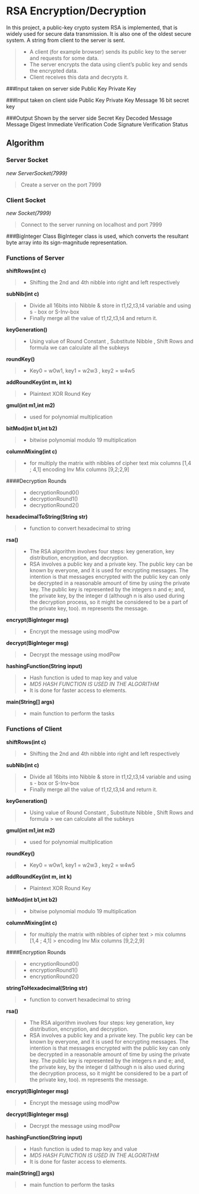 ﻿# RSA Encryption/Decryption
In this project, a public-key crypto system RSA is implemented, that is widely used for secure data transmission. It is also one of the oldest secure system.
A string from client to the server is sent.

> - A client (for example browser) sends its public key to the server and requests for some data. 
> - The server encrypts the data using client’s public key and sends the encrypted data.
> - Client receives this data and decrypts it.

###Input taken on server side
    Public Key
    Private Key

###Input taken on client side
    Public Key
    Private Key
    Message
    16 bit secret key

###Output Shown by the server side
    Secret Key
    Decoded Message
    Message Digest
    Immediate Verification Code
    Signature Verification Status

## Algorithm
### Server Socket
*new ServerSocket(7999)*
> Create a server on the port 7999

### Client Socket
*new Socket(7999)*
> Connect to the server running on localhost and port 7999

###BigInteger Class
BigInteger class is used, which converts the resultant byte array into its sign-magnitude representation.

### Functions of Server

**shiftRows(int c)**
>  - Shifting the 2nd and 4th nibble into right and left respectively

**subNib(int c)**
> - Divide all 16bits into Nibble  & store in t1,t2,t3,t4 variable and using s - box or S-Inv-box
> - Finally merge all the value of t1,t2,t3,t4 and return it.

**keyGeneration()**
>  - Using value of Round Constant  , Substitute Nibble , Shift Rows and formula
>  we can calculate all the subkeys

**roundKey()**
> - Key0  = w0w1,  key1  = w2w3  ,  key2  = w4w5

**addRoundKey(int m, int k)**
> - Plaintext XOR Round Key

**gmul(int  m1,int  m2)**
> - used for polynomial multiplication

**bitMod(int b1,int b2)**
> - bitwise polynomial modulo 19 multiplication

**columnMixing(int c)**
> - for multiply the matrix with nibbles of cipher text
> mix columns [1,4 ; 4,1] 
> encoding Inv Mix columns [9,2;2,9]

####Decryption Rounds
> - decryptionRound0() 
> - decryptionRound1()
> - decryptionRound2()

**hexadecimalToString(String str)**
> - function to convert hexadecimal to string

**rsa()**
> - The RSA algorithm involves four steps: key generation, key distribution, encryption, and decryption. 
> - RSA involves a public key and a private key. The public key can be known by everyone, and it is used for encrypting messages. The intention is that messages encrypted with the public key can only be decrypted in a reasonable amount of time by using the private key. The public key is represented by the integers n and e; and, the private key, by the integer d (although n is also used during the decryption process, so it might be considered to be a part of the private key, too). m represents the message.

**encrypt(BigInteger msg)**
> - Encrypt the message using modPow

**decrypt(BigInteger msg)**
> - Decrypt the message using modPow

**hashingFunction(String input)**
> - Hash function is uded to map key and value
> - *MD5 HASH FUNCTION IS USED IN THE ALGORITHM*
> - It is done for faster access to elements.

**main(String[] args)**
> - main function to perform the tasks

### Functions of Client
**shiftRows(int c)**
> - Shifting the 2nd and 4th nibble into right and left respectively

**subNib(int c)**
> - Divide all 16bits into Nibble  & store in t1,t2,t3,t4 variable and using s - box or S-Inv-box
> - Finally merge all the value of t1,t2,t3,t4 and return it.

**keyGeneration()**
>  - Using value of Round Constant  , Substitute Nibble , Shift Rows and formula
     >  we can calculate all the subkeys

**gmul(int  m1,int  m2)**
> - used for polynomial multiplication

**roundKey()**
> - Key0  = w0w1,  key1  = w2w3  ,  key2  = w4w5

**addRoundKey(int m, int k)**
> - Plaintext XOR Round Key

**bitMod(int b1,int b2)**
> - bitwise polynomial modulo 19 multiplication

**columnMixing(int c)**
> - for multiply the matrix with nibbles of cipher text
    > mix columns [1,4 ; 4,1]
    > encoding Inv Mix columns [9,2;2,9]

####Encryption Rounds
> - encryptionRound0()
> - encryptionRound1()
> - encryptionRound2()

**stringToHexadecimal(String str)**
> - function to convert hexadecimal to string

**rsa()**
> - The RSA algorithm involves four steps: key generation, key distribution, encryption, and decryption.
> - RSA involves a public key and a private key. The public key can be known by everyone, and it is used for encrypting messages. The intention is that messages encrypted with the public key can only be decrypted in a reasonable amount of time by using the private key. The public key is represented by the integers n and e; and, the private key, by the integer d (although n is also used during the decryption process, so it might be considered to be a part of the private key, too). m represents the message.

**encrypt(BigInteger msg)**
> - Encrypt the message using modPow

**decrypt(BigInteger msg)**
> - Decrypt the message using modPow

**hashingFunction(String input)**
> - Hash function is uded to map key and value
> - *MD5 HASH FUNCTION IS USED IN THE ALGORITHM*
> - It is done for faster access to elements.

**main(String[] args)**
> - main function to perform the tasks